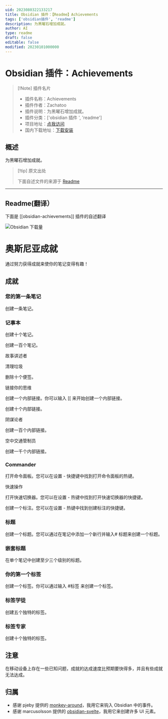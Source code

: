 ```yaml
---
uid: 2023080322133217
title: Obsidian 插件：【Readme】Achievements
tags: ['obsidian插件', 'readme']
description: 为黑曜石增加成就。
author: AI
type: readme
draft: false
editable: false
modified: 20230101000000
---
```


# Obsidian 插件：Achievements

> [!Note] 插件名片
> - 插件名称：Achievements
> - 插件作者：Zachatoo
> - 插件说明：为黑曜石增加成就。
> - 插件分类：['obsidian 插件 ', 'readme']
> - 项目地址：[点我访问](https://github.com/Zachatoo/obsidian-achievements)
> - 国内下载地址：[下载安装](https://pkmer.cn/products/plugin/pluginMarket/?obsidian-achievements)

## 概述

为黑曜石增加成就。

> [!tip] 原文出处
>
>下面自述文件的来源于 [Readme](https://ghproxy.net/https://raw.githubusercontent.com/Zachatoo/obsidian-achievements/main/README.md)
>

---

## Readme(翻译）

下面是 [[obsidian-achievements]] 插件的自述翻译

![Obsidian 下载量](https://img.shields.io/badge/dynamic/json?logo=obsidian&color=%23483699&label=downloads&query=%24%5B%22obsidian-achievements%22%5D.downloads&url=https%3A%2F%2Fraw.githubusercontent.com%2Fobsidianmd%2Fobsidian-releases%2Fmaster%2Fcommunity-plugin-stats.json)

# 奥斯尼亚成就

通过努力获得成就来使你的笔记变得有趣！

## 成就

### 您的第一条笔记

创建一条笔记。

### 记事本

创建十个笔记。

创建一百个笔记。

故事讲述者

清理垃圾

删除十个便签。

链接你的思维

创建一个内部链接。你可以输入 [[ 来开始创建一个内部链接。

创建十个内部链接。

阴谋论者

创建一百个内部链接。

空中交通管制员

创建一千个内部链接。

### Commander

打开命令面板。您可以在设置 - 快捷键中找到打开命令面板的热键。

快速操作

打开快速切换器。您可以在设置 - 热键中找到打开快速切换器的快捷键。

创建一个标注。您可以在设置 - 热键中找到创建标注的快捷键。

### 标题

创建一个标题。您可以通过在笔记中添加一个新行并输入# 标题来创建一个标题。

### 嵌套标题

在单个笔记中创建至少三个级别的标题。

### 你的第一个标签

创建一个标签。你可以通过输入 #标签 来创建一个标签。

### 标签学徒

创建五个独特的标签。

### 标签专家

创建十个独特的标签。

## 注意

在移动设备上存在一些已知问题，成就的达成速度比预期要快得多，并且有些成就无法达成。

## 归属

- 感谢 pjeby 提供的 [monkey-around](https://github.com/pjeby/monkey-around)，我用它来钩入 Obsidian 中的事件。
- 感谢 marcusolsson 提供的 [obsidian-svelte](https://github.com/marcusolsson/obsidian-svelte)，我用它来创建许多 UI 元素。



